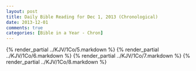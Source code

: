 ```yaml
---
layout: post
title: Daily Bible Reading for Dec 1, 2013 (Chronological)
date: 2013-12-01
comments: true
categories: [Bible in a Year - Chron]
---
```

{% render_partial ../KJV/1Co/5.markdown %}
{% render_partial ../KJV/1Co/6.markdown %}
{% render_partial ../KJV/1Co/7.markdown %}
{% render_partial ../KJV/1Co/8.markdown %}
